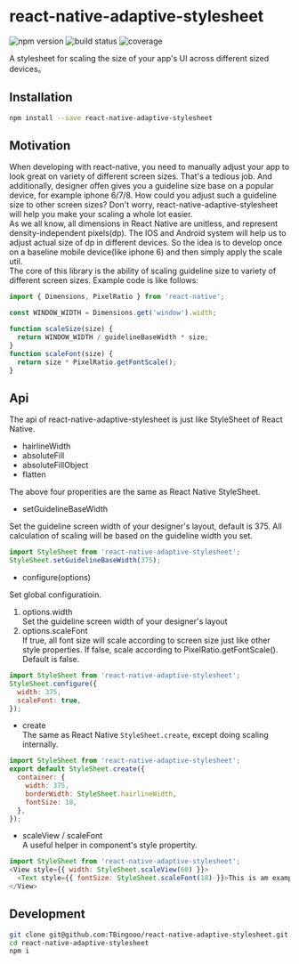 # react-native-adaptive-stylesheet

![npm version](https://badge.fury.io/js/react-native-adaptive-stylesheet.svg)
![build status](https://travis-ci.org/TBingooo/react-native-adaptive-stylesheet.svg?branch=master)
![coverage](https://coveralls.io/repos/github/TBingooo/react-native-adaptive-stylesheet/badge.svg?branch=master)

A stylesheet for scaling the size of your app's UI across different sized devices。  

## Installation
```bash
npm install --save react-native-adaptive-stylesheet
```

## Motivation
When developing with react-native, you need to manually adjust your app to look great on variety of different screen sizes. That's a tedious job.  And additionally, designer offen gives you a guideline size base on a popular device, for example iphone 6/7/8. How could you adjust such a guideline size to other screen sizes? Don't worry, react-native-adaptive-stylesheet will help you make your scaling a whole lot easier.  
As we all know, all dimensions in React Native are unitless, and represent density-independent pixels(dp). The IOS and Android system will help us to adjust actual size of dp in different devices. So the idea is to develop once on a baseline mobile device(like iphone 6) and then simply apply the scale util.  
The core of this library is the ability of scaling guideline size to variety of different screen sizes.  Example code is like follows:
```js
import { Dimensions, PixelRatio } from 'react-native';

const WINDOW_WIDTH = Dimensions.get('window').width;

function scaleSize(size) {
  return WINDOW_WIDTH / guidelineBaseWidth * size;
}
function scaleFont(size) {
  return size * PixelRatio.getFontScale();
}
```
## Api
The api of react-native-adaptive-stylesheet is just like StyleSheet of React Native.  

* hairlineWidth
* absoluteFill
* absoluteFillObject
* flatten

The above four properities are the same as React Native StyleSheet.  

* setGuidelineBaseWidth  

Set the guideline screen width of your designer's layout, default is 375. All calculation of scaling will be based on the guideline width you set.
```js
import StyleSheet from 'react-native-adaptive-stylesheet';
StyleSheet.setGuidelineBaseWidth(375);
```

* configure(options)  

Set global configuratioin.  
1. options.width  
  Set the guideline screen width of your designer's layout
1. options.scaleFont  
  If true, all font size will scale according to screen size just like other style properties. If false, scale according to PixelRatio.getFontScale(). Default is false.
```js
import StyleSheet from 'react-native-adaptive-stylesheet';
StyleSheet.configure({
  width: 375,
  scaleFont: true,
});
```

* create  
The same as React Native `StyleSheet.create`, except doing scaling internally.  

```javascript
import StyleSheet from 'react-native-adaptive-stylesheet';
export default StyleSheet.create({
  container: {
    width: 375,
    borderWidth: StyleSheet.hairlineWidth,
    fontSize: 18,
  },
});
```

* scaleView / scaleFont  
A useful helper in component's style propertity.  
```javascript
import StyleSheet from 'react-native-adaptive-stylesheet';
<View style={{ width: StyleSheet.scaleView(60) }}>
  <Text style={{ fontSize: StyleSheet.scaleFont(18) }}>This is am example!</Text>
</View>
```

## Development

```bash
git clone git@github.com:TBingooo/react-native-adaptive-stylesheet.git
cd react-native-adaptive-stylesheet
npm i
```
